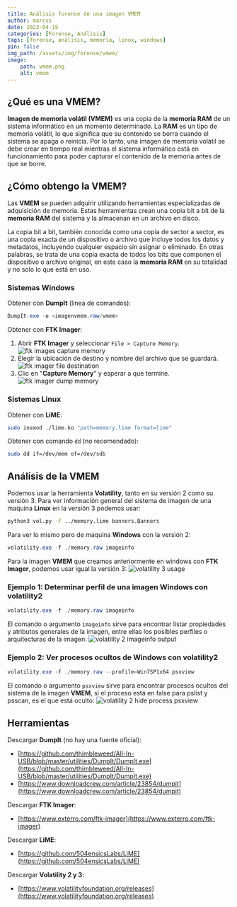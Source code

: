```yaml
---
title: Análisis forense de una imagen VMEM
author: marcvs
date: 2023-04-19
categories: [Forense, Análisis]
tags: [forense, análisis, memoria, linux, windows]
pin: false
img_path: /assets/img/forense/vmem/
image:
    path: vmem.png
    alt: vmem
---
```


## ¿Qué es una VMEM?
**Imagen de memoria volátil (VMEM)** es una copia de la **memoria RAM** de un sistema informático en un momento determinado. La **RAM** es un tipo de memoria volátil, lo que significa que su contenido se borra cuando el sistema se apaga o reinicia. Por lo tanto, una imagen de memoria volátil se debe crear en tiempo real mientras el sistema informático está en funcionamiento para poder capturar el contenido de la memoria antes de que se borre.

## ¿Cómo obtengo la VMEM?
Las **VMEM** se pueden adquirir utilizando herramientas especializadas de adquisición de memoria. Estas herramientas crean una copia bit a bit de la **memoria RAM** del sistema y la almacenan en un archivo en disco.

La copia bit a bit, también conocida como una copia de sector a sector, es una copia exacta de un dispositivo o archivo que incluye todos los datos y metadatos, incluyendo cualquier espacio sin asignar o eliminado. En otras palabras, se trata de una copia exacta de todos los bits que componen el dispositivo o archivo original, en este caso la **memoria RAM** en su totalidad y no solo lo que está en uso.

### Sistemas Windows
Obtener con **DumpIt** (linea de comandos):
```powershell
DumpIt.exe -o <imagenvmem.raw/vmem>
```

Obtener con **FTK Imager**:
1. Abrir **FTK Imager** y seleccionar `File > Capture Memory`.
    ![ftk images capture memory](ftk1.png)
2. Elegir la ubicación de destino y nombre del archivo que se guardará.
    ![ftk imager file destination](ftk2.png)
3. Clic en "**Capture Memory**" y esperar a que termine.
    ![ftk imager dump memory](ftk3.png)

### Sistemas Linux
Obtener con **LiME**:
```bash
sudo insmod ./lime.ko "path=memory.lime format=lime"
```

Obtener con comando `dd` (no recomendado):

```bash
sudo dd if=/dev/mem of=/dev/sdb
```

## Análisis de la VMEM
Podemos usar la herramienta **Volatility**, tanto en su versión 2 como su versión 3. Para ver información general del sistema de imagen de una maquina **Linux** en la versión 3 podemos usar:
```bash
python3 vol.py -f ../memory.lime banners.Banners
```

Para ver lo mismo pero de maquina **Windows** con la versión 2:
```powershell
volatility.exe -f ./memory.raw imageinfo
```

Para la imagen **VMEM** que creamos anteriormente en windows con **FTK Imager**, podemos usar igual la versión 3:
![volatility 3 usage](volatility3.png)

### Ejemplo 1: Determinar perfil de una imagen Windows con volatility2
```powershell
volatility.exe -f ./memory.raw imageinfo
```

El comando o argumento `imageinfo` sirve para encontrar listar propiedades y atributos generales de la imagen, entre ellas los posibles perfiles o arquitecturas de la imagen:
![volatility 2 imageinfo output](volatility2-imageinfo.png)

### Ejemplo 2: Ver procesos ocultos de Windows con volatility2
```powershell
volatility.exe -f ./memory.raw --profile=Win7SP1x64 psxview
```

El comando o argumento `psxview` sirve para encontrar procesos ocultos del sistema de la imagen **VMEM**, si el proceso está en false para pslist y psscan, es el que está oculto:
![volatility 2 hide process psxview](volatility2-psxview.png)


## Herramientas
Descargar **DumpIt** (no hay una fuente oficial):
* [https://github.com/thimbleweed/All-In-USB/blob/master/utilities/DumpIt/DumpIt.exe](https://github.com/thimbleweed/All-In-USB/blob/master/utilities/DumpIt/DumpIt.exe)
* [https://www.downloadcrew.com/article/23854/dumpit](https://www.downloadcrew.com/article/23854/dumpit)

Descargar **FTK Imager**:
* [https://www.exterro.com/ftk-imager](https://www.exterro.com/ftk-imager)

Descargar **LiME**:
* [https://github.com/504ensicsLabs/LiME](https://github.com/504ensicsLabs/LiME)

Descargar **Volatility 2 y 3**:
* [https://www.volatilityfoundation.org/releases](https://www.volatilityfoundation.org/releases)
